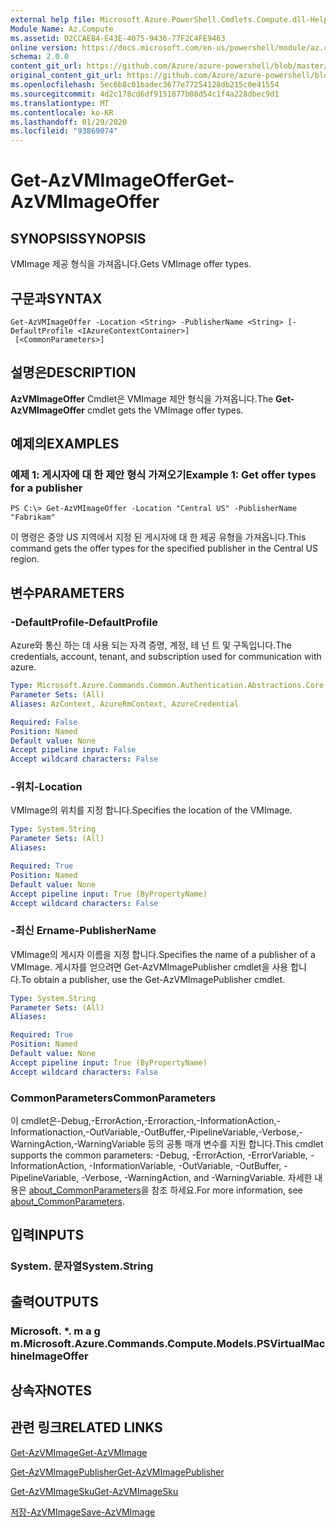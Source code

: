 ```yaml
---
external help file: Microsoft.Azure.PowerShell.Cmdlets.Compute.dll-Help.xml
Module Name: Az.Compute
ms.assetid: D2CCAEB4-E43E-4075-9436-77F2C4FE9463
online version: https://docs.microsoft.com/en-us/powershell/module/az.compute/get-azvmimageoffer
schema: 2.0.0
content_git_url: https://github.com/Azure/azure-powershell/blob/master/src/Compute/Compute/help/Get-AzVMImageOffer.md
original_content_git_url: https://github.com/Azure/azure-powershell/blob/master/src/Compute/Compute/help/Get-AzVMImageOffer.md
ms.openlocfilehash: 5ec6b8c01badec3677e77254128db215c0e41554
ms.sourcegitcommit: 4d2c178cd6df9151877b08d54c1f4a228dbec9d1
ms.translationtype: MT
ms.contentlocale: ko-KR
ms.lasthandoff: 01/29/2020
ms.locfileid: "93869074"
---
```

# <span data-ttu-id="b7833-101">Get-AzVMImageOffer</span><span class="sxs-lookup"><span data-stu-id="b7833-101">Get-AzVMImageOffer</span></span>

## <span data-ttu-id="b7833-102">SYNOPSIS</span><span class="sxs-lookup"><span data-stu-id="b7833-102">SYNOPSIS</span></span>
<span data-ttu-id="b7833-103">VMImage 제공 형식을 가져옵니다.</span><span class="sxs-lookup"><span data-stu-id="b7833-103">Gets VMImage offer types.</span></span>

## <span data-ttu-id="b7833-104">구문과</span><span class="sxs-lookup"><span data-stu-id="b7833-104">SYNTAX</span></span>

```
Get-AzVMImageOffer -Location <String> -PublisherName <String> [-DefaultProfile <IAzureContextContainer>]
 [<CommonParameters>]
```

## <span data-ttu-id="b7833-105">설명은</span><span class="sxs-lookup"><span data-stu-id="b7833-105">DESCRIPTION</span></span>
<span data-ttu-id="b7833-106">**AzVMImageOffer** Cmdlet은 VMImage 제안 형식을 가져옵니다.</span><span class="sxs-lookup"><span data-stu-id="b7833-106">The **Get-AzVMImageOffer** cmdlet gets the VMImage offer types.</span></span>

## <span data-ttu-id="b7833-107">예제의</span><span class="sxs-lookup"><span data-stu-id="b7833-107">EXAMPLES</span></span>

### <span data-ttu-id="b7833-108">예제 1: 게시자에 대 한 제안 형식 가져오기</span><span class="sxs-lookup"><span data-stu-id="b7833-108">Example 1: Get offer types for a publisher</span></span>
```
PS C:\> Get-AzVMImageOffer -Location "Central US" -PublisherName "Fabrikam"
```

<span data-ttu-id="b7833-109">이 명령은 중앙 US 지역에서 지정 된 게시자에 대 한 제공 유형을 가져옵니다.</span><span class="sxs-lookup"><span data-stu-id="b7833-109">This command gets the offer types for the specified publisher in the Central US region.</span></span>

## <span data-ttu-id="b7833-110">변수</span><span class="sxs-lookup"><span data-stu-id="b7833-110">PARAMETERS</span></span>

### <span data-ttu-id="b7833-111">-DefaultProfile</span><span class="sxs-lookup"><span data-stu-id="b7833-111">-DefaultProfile</span></span>
<span data-ttu-id="b7833-112">Azure와 통신 하는 데 사용 되는 자격 증명, 계정, 테 넌 트 및 구독입니다.</span><span class="sxs-lookup"><span data-stu-id="b7833-112">The credentials, account, tenant, and subscription used for communication with azure.</span></span>

```yaml
Type: Microsoft.Azure.Commands.Common.Authentication.Abstractions.Core.IAzureContextContainer
Parameter Sets: (All)
Aliases: AzContext, AzureRmContext, AzureCredential

Required: False
Position: Named
Default value: None
Accept pipeline input: False
Accept wildcard characters: False
```

### <span data-ttu-id="b7833-113">-위치</span><span class="sxs-lookup"><span data-stu-id="b7833-113">-Location</span></span>
<span data-ttu-id="b7833-114">VMImage의 위치를 지정 합니다.</span><span class="sxs-lookup"><span data-stu-id="b7833-114">Specifies the location of the VMImage.</span></span>

```yaml
Type: System.String
Parameter Sets: (All)
Aliases:

Required: True
Position: Named
Default value: None
Accept pipeline input: True (ByPropertyName)
Accept wildcard characters: False
```

### <span data-ttu-id="b7833-115">-최신 Ername</span><span class="sxs-lookup"><span data-stu-id="b7833-115">-PublisherName</span></span>
<span data-ttu-id="b7833-116">VMImage의 게시자 이름을 지정 합니다.</span><span class="sxs-lookup"><span data-stu-id="b7833-116">Specifies the name of a publisher of a VMImage.</span></span>
<span data-ttu-id="b7833-117">게시자를 얻으려면 Get-AzVMImagePublisher cmdlet을 사용 합니다.</span><span class="sxs-lookup"><span data-stu-id="b7833-117">To obtain a publisher, use the Get-AzVMImagePublisher cmdlet.</span></span>

```yaml
Type: System.String
Parameter Sets: (All)
Aliases:

Required: True
Position: Named
Default value: None
Accept pipeline input: True (ByPropertyName)
Accept wildcard characters: False
```

### <span data-ttu-id="b7833-118">CommonParameters</span><span class="sxs-lookup"><span data-stu-id="b7833-118">CommonParameters</span></span>
<span data-ttu-id="b7833-119">이 cmdlet은-Debug,-ErrorAction,-Erroraction,-InformationAction,-Informationaction,-OutVariable,-OutBuffer,-PipelineVariable,-Verbose,-WarningAction,-WarningVariable 등의 공통 매개 변수를 지원 합니다.</span><span class="sxs-lookup"><span data-stu-id="b7833-119">This cmdlet supports the common parameters: -Debug, -ErrorAction, -ErrorVariable, -InformationAction, -InformationVariable, -OutVariable, -OutBuffer, -PipelineVariable, -Verbose, -WarningAction, and -WarningVariable.</span></span> <span data-ttu-id="b7833-120">자세한 내용은 [about_CommonParameters](https://go.microsoft.com/fwlink/?LinkID=113216)을 참조 하세요.</span><span class="sxs-lookup"><span data-stu-id="b7833-120">For more information, see [about_CommonParameters](https://go.microsoft.com/fwlink/?LinkID=113216).</span></span>

## <span data-ttu-id="b7833-121">입력</span><span class="sxs-lookup"><span data-stu-id="b7833-121">INPUTS</span></span>

### <span data-ttu-id="b7833-122">System. 문자열</span><span class="sxs-lookup"><span data-stu-id="b7833-122">System.String</span></span>

## <span data-ttu-id="b7833-123">출력</span><span class="sxs-lookup"><span data-stu-id="b7833-123">OUTPUTS</span></span>

### <span data-ttu-id="b7833-124">Microsoft. \*. m a g m.</span><span class="sxs-lookup"><span data-stu-id="b7833-124">Microsoft.Azure.Commands.Compute.Models.PSVirtualMachineImageOffer</span></span>

## <span data-ttu-id="b7833-125">상속자</span><span class="sxs-lookup"><span data-stu-id="b7833-125">NOTES</span></span>

## <span data-ttu-id="b7833-126">관련 링크</span><span class="sxs-lookup"><span data-stu-id="b7833-126">RELATED LINKS</span></span>

[<span data-ttu-id="b7833-127">Get-AzVMImage</span><span class="sxs-lookup"><span data-stu-id="b7833-127">Get-AzVMImage</span></span>](./Get-AzVMImage.md)

[<span data-ttu-id="b7833-128">Get-AzVMImagePublisher</span><span class="sxs-lookup"><span data-stu-id="b7833-128">Get-AzVMImagePublisher</span></span>](./Get-AzVMImagePublisher.md)

[<span data-ttu-id="b7833-129">Get-AzVMImageSku</span><span class="sxs-lookup"><span data-stu-id="b7833-129">Get-AzVMImageSku</span></span>](./Get-AzVMImageSku.md)

[<span data-ttu-id="b7833-130">저장-AzVMImage</span><span class="sxs-lookup"><span data-stu-id="b7833-130">Save-AzVMImage</span></span>](./Save-AzVMImage.md)


